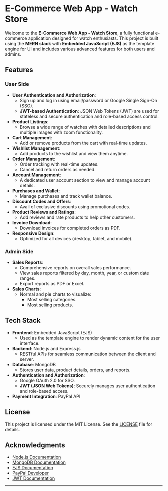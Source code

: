 # E-Commerce Web App - Watch Store

Welcome to the **E-Commerce Web App - Watch Store**, a fully functional e-commerce application designed for watch enthusiasts. This project is built using the **MERN stack** with **Embedded JavaScript (EJS)** as the template engine for UI and includes various advanced features for both users and admins.

## Features

### User Side

- **User Authentication and Authorization**:  
  - Sign up and log in using email/password or Google Single Sign-On (SSO).  
  - **JWT-based Authentication**: JSON Web Tokens (JWT) are used for stateless and secure authentication and role-based access control.
- **Product Listings**:  
  - Browse a wide range of watches with detailed descriptions and multiple images with zoom functionality.
- **Cart Management**:  
  - Add or remove products from the cart with real-time updates.
- **Wishlist Management**:  
  - Add products to the wishlist and view them anytime.
- **Order Management**:  
  - Order tracking with real-time updates.
  - Cancel and return orders as needed.
- **Account Management**:  
  - A dedicated user account section to view and manage account details.
- **Purchases and Wallet**:  
  - Manage purchases and track wallet balance.
- **Discount Codes and Offers**:  
  - Avail of exclusive discounts using promotional codes.
- **Product Reviews and Ratings**:  
  - Add reviews and rate products to help other customers.
- **Invoice Download**:  
  - Download invoices for completed orders as PDF.
- **Responsive Design**:  
  - Optimized for all devices (desktop, tablet, and mobile).



### Admin Side

- **Sales Reports**:  
  - Comprehensive reports on overall sales performance.
  - View sales reports filtered by day, month, year, or custom date ranges.
  - Export reports as PDF or Excel.
- **Sales Charts**:  
  - Normal and pie charts to visualize:
    - Most selling categories.
    - Most selling products.

## Tech Stack

- **Frontend**: Embedded JavaScript (EJS)
  - Used as the template engine to render dynamic content for the user interface.
- **Backend**: Node.js and Express.js
  - RESTful APIs for seamless communication between the client and server.
- **Database**: MongoDB
  - Stores user data, product details, orders, and reports.
- **Authentication and Authorization**:  
  - Google OAuth 2.0 for SSO.
  - **JWT (JSON Web Tokens)**: Securely manages user authentication and role-based access.
- **Payment Integration**: PayPal API


## License

This project is licensed under the MIT License. See the [LICENSE](LICENSE) file for details.

## Acknowledgments

- [Node.js Documentation](https://nodejs.org/en/docs/)
- [MongoDB Documentation](https://www.mongodb.com/docs/)
- [EJS Documentation](https://ejs.co/)
- [PayPal Developer](https://developer.paypal.com/)
- [JWT Documentation](https://jwt.io/introduction/)

---
